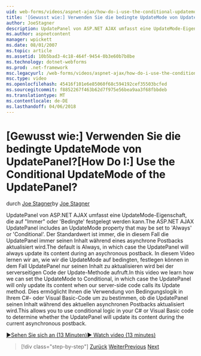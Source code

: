 ```yaml
---
uid: web-forms/videos/aspnet-ajax/how-do-i-use-the-conditional-updatemode-of-the-updatepanel
title: '[Gewusst wie:] Verwenden Sie die bedingte UpdateMode von UpdatePanel? | Microsoft-Dokumentation'
author: JoeStagner
description: UpdatePanel von ASP.NET AJAX umfasst eine UpdateMode-Eigenschaft, die auf "Immer" oder 'Bedingte' festgelegt werden kann. Die Standardeinstellung ist immer, die in diesem Fall die UpdatePan...
ms.author: aspnetcontent
manager: wpickett
ms.date: 08/01/2007
ms.topic: article
ms.assetid: 10b5bad3-4c18-464f-9454-0b3e60b7b8be
ms.technology: dotnet-webforms
ms.prod: .net-framework
msc.legacyurl: /web-forms/videos/aspnet-ajax/how-do-i-use-the-conditional-updatemode-of-the-updatepanel
msc.type: video
ms.openlocfilehash: 45416f101e6e85060f68c594192cef35503bcfed
ms.sourcegitcommit: f8852267f463b62d7f975e56bea9aa3f68fbbdeb
ms.translationtype: MT
ms.contentlocale: de-DE
ms.lasthandoff: 04/06/2018
---
```

<a name="how-do-i-use-the-conditional-updatemode-of-the-updatepanel"></a><span data-ttu-id="a0b0d-105">[Gewusst wie:] Verwenden Sie die bedingte UpdateMode von UpdatePanel?</span><span class="sxs-lookup"><span data-stu-id="a0b0d-105">[How Do I:] Use the Conditional UpdateMode of the UpdatePanel?</span></span>
====================
<span data-ttu-id="a0b0d-106">durch [Joe Stagner](https://github.com/JoeStagner)</span><span class="sxs-lookup"><span data-stu-id="a0b0d-106">by [Joe Stagner](https://github.com/JoeStagner)</span></span>

<span data-ttu-id="a0b0d-107">UpdatePanel von ASP.NET AJAX umfasst eine UpdateMode-Eigenschaft, die auf "Immer" oder 'Bedingte' festgelegt werden kann.</span><span class="sxs-lookup"><span data-stu-id="a0b0d-107">The ASP.NET AJAX UpdatePanel includes an UpdateMode property that may be set to 'Always' or 'Conditional'.</span></span> <span data-ttu-id="a0b0d-108">Der Standardwert ist immer, die in diesem Fall die UpdatePanel immer seinen Inhalt während eines asynchrone Postbacks aktualisiert wird.</span><span class="sxs-lookup"><span data-stu-id="a0b0d-108">The default is Always, in which case the UpdatePanel will always update its content during an asychronous postback.</span></span> <span data-ttu-id="a0b0d-109">In diesem Video lernen wir an, wie wir die UpdateMode auf bedingten, festlegen können in dem Fall UpdatePanel nur seinen Inhalt zu aktualisieren wird bei der serverseitigen Code der Update-Methode aufruft.</span><span class="sxs-lookup"><span data-stu-id="a0b0d-109">In this video we learn how we can set the UpdateMode to Conditional, in which case the UpdatePanel will only update its content when our server-side code calls its Update method.</span></span> <span data-ttu-id="a0b0d-110">Dies ermöglicht Ihnen die Verwendung von Bedingungslogik in Ihrem C#- oder Visual Basic-Code um zu bestimmen, ob die UpdatePanel seinen Inhalt während des aktuellen asynchronen Postbacks aktualisiert wird.</span><span class="sxs-lookup"><span data-stu-id="a0b0d-110">This allows you to use conditional logic in your C# or Visual Basic code to determine whether the UpdatePanel will update its content during the current asynchronous postback.</span></span>

[<span data-ttu-id="a0b0d-111">&#9654;Sehen Sie sich an (13 Minuten)</span><span class="sxs-lookup"><span data-stu-id="a0b0d-111">&#9654; Watch video (13 minutes)</span></span>](https://channel9.msdn.com/Blogs/ASP-NET-Site-Videos/how-do-i-use-the-conditional-updatemode-of-the-updatepanel)

> [!div class="step-by-step"]
> <span data-ttu-id="a0b0d-112">[Zurück](how-do-i-determine-whether-an-asynchronous-postback-has-occurred.md)
> [Weiter](how-do-i-implement-the-persistent-communications-pattern-with-the-updatepanel.md)</span><span class="sxs-lookup"><span data-stu-id="a0b0d-112">[Previous](how-do-i-determine-whether-an-asynchronous-postback-has-occurred.md)
[Next](how-do-i-implement-the-persistent-communications-pattern-with-the-updatepanel.md)</span></span>
